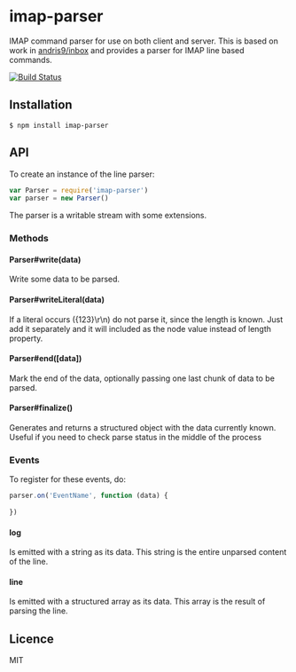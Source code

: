 # imap-parser

IMAP command parser for use on both client and server.  This is based on work in [andris9/inbox](https://github.com/andris9/inbox) and provides a parser for IMAP line based commands.

[![Build Status](https://travis-ci.org/hashmail/imap-parser.png?branch=master)](https://travis-ci.org/hashmail/imap-parser)

## Installation

```
$ npm install imap-parser
```

## API

To create an instance of the line parser:

```js
var Parser = require('imap-parser')
var parser = new Parser()
```

The parser is a writable stream with some extensions.

### Methods

#### Parser#write(data)

Write some data to be parsed.

#### Parser#writeLiteral(data)

If a literal occurs ({123}\r\n) do not parse it, since the length is known.  Just add it separately and it will included as the node value instead of length property.

#### Parser#end([data])

Mark the end of the data, optionally passing one last chunk of data to be parsed.

#### Parser#finalize()

Generates and returns a structured object with the data currently known. Useful if you need to check parse status in the middle of the process

### Events

To register for these events, do:

```js
parser.on('EventName', function (data) {
  
})
```

#### log

Is emitted with a string as its data.  This string is the entire unparsed content of the line.

#### line

Is emitted with a structured array as its data.  This array is the result of parsing the line.

## Licence

MIT